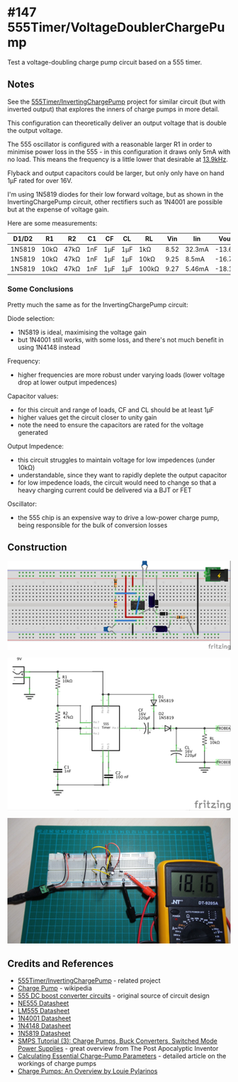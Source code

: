# #147 555Timer/VoltageDoublerChargePump

Test a voltage-doubling charge pump circuit based on a 555 timer.


## Notes

See the [555Timer/InvertingChargePump](../InvertingChargePump) project for similar circuit (but with inverted output)
that explores the inners of charge pumps in more detail.

This configuration can theoretically deliver an output voltage that is double the output voltage.

The 555 oscillator is configured with a reasonable larger R1 in order to minimise power loss in the 555 - in this configuration it draws only 5mA with no load.
This means the frequency is a little lower that desirable at
[13.9kHz](http://visual555.tardate.com/?mode=astable&r1=10&r2=47&c=0.001).

Flyback and output capacitors could be larger, but only only have on hand 1µF rated for over 16V.

I'm using 1N5819 diodes for their low forward voltage, but as shown in the InvertingChargePump circuit, other rectifiers such as 1N4001 are possible but at the expense of voltage gain.

Here are some measurements:

| D1/D2  |  R1  |    R2 |    C1 |    CF | CL    | RL    | Vin  | Iin    | Vout   | Iload  | Pin     | Pout    | Efficiency |
|--------|------|-------|-------|-------|-------|-------|------|--------|--------|--------|---------|---------|------------|
| 1N5819 | 10kΩ |  47kΩ |   1nF |   1µF |   1µF | 1kΩ   | 8.52 | 32.3mA | -13.68 | 13.8mA | 275.2mW | 188.8mW | 68.6%      |
| 1N5819 | 10kΩ |  47kΩ |   1nF |   1µF |   1µF | 10kΩ  | 9.25 |  8.5mA | -16.79 |  1.7mA |  78.6mW |  28.5mW | 36.3%      |
| 1N5819 | 10kΩ |  47kΩ |   1nF |   1µF |   1µF | 100kΩ | 9.27 | 5.46mA | -18.18 |  182µA |  50.6mW |   3.3mW |  6.5%      |


### Some Conclusions

Pretty much the same as for the InvertingChargePump circuit:

Diode selection:
* 1N5819 is ideal, maximising the voltage gain
* but 1N4001 still works, with some loss, and there's not much benefit in using 1N4148 instead

Frequency:
* higher frequencies are more robust under varying loads (lower voltage drop at lower output impedences)

Capacitor values:
* for this circuit and range of loads, CF and CL should be at least 1µF
* higher values get the circuit closer to unity gain
* note the need to ensure the capacitors are rated for the voltage generated

Output Impedence:
* this circuit struggles to maintain voltage for low impedences (under 10kΩ)
* understandable, since they want to rapidly deplete the output capacitor
* for low impedence loads, the circuit would need to change so that a heavy charging current could be delivered via a BJT or FET

Oscillator:
* the 555 chip is an expensive way to drive a low-power charge pump, being responsible for the bulk of conversion losses

## Construction

![Breadboard](./assets/VoltageDoublerChargePump_bb.jpg?raw=true)

![The Schematic](./assets/VoltageDoublerChargePump_schematic.jpg?raw=true)

![The Build](./assets/VoltageDoublerChargePump_build.jpg?raw=true)

## Credits and References

* [555Timer/InvertingChargePump](../InvertingChargePump) - related project
* [Charge Pump](https://en.wikipedia.org/wiki/Charge_pump) - wikipedia
* [555 DC boost converter circuits](http://www.eleccircuit.com/the-many-dc-to-dc-converters-using-ic-555/) - original source of circuit design
* [NE555 Datasheet](http://www.ti.com/lit/ds/symlink/ne555.pdf)
* [LM555 Datasheet](https://www.futurlec.com/Linear/LM555CN.shtml)
* [1N4001 Datasheet](https://www.futurlec.com/Diodes/1N4001.shtml)
* [1N4148 Datasheet](https://www.futurlec.com/Diodes/1N4148.shtml)
* [1N5819 Datasheet](https://www.futurlec.com/Diodes/1N5819.shtml)
* [SMPS Tutorial (3): Charge Pumps, Buck Converters, Switched Mode Power Supplies](https://youtu.be/r_AAdxwfim8) - great overview from The Post Apocalyptic Inventor
* [Calculating Essential Charge-Pump Parameters](http://powerelectronics.com/passive-components/calculating-essential-charge-pump-parameters) - detailed article on the workings of charge pumps
* [Charge Pumps: An Overview by Louie Pylarinos](http://citeseerx.ist.psu.edu/viewdoc/summary?doi=10.1.1.128.4085)

